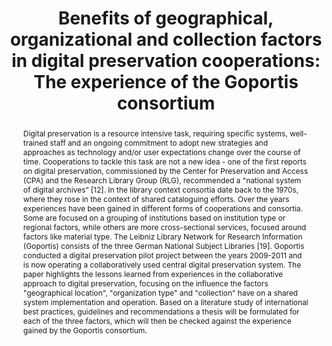 ---
abstract: Digital preservation is a resource intensive task, requiring specific systems,
  well-trained staff and an ongoing commitment to adopt new strategies and approaches
  as technology and/or user expectations change over the course of time. Cooperations
  to tackle this task are not a new idea - one of the first reports on digital preservation,
  commissioned by the Center for Preservation and Access (CPA) and the Research Library
  Group (RLG), recommended a "national system of digital archives” [12]. In the library
  context consortia date back to the 1970s, where they rose in the context of shared
  cataloguing efforts. Over the years experiences have been gained in different forms
  of cooperations and consortia. Some are focused on a grouping of institutions based
  on institution type or regional factors, while others are more cross-sectional services,
  focused around factors like material type. The Leibniz Library Network for Research
  Information (Goportis) consists of the three German National Subject Libraries [19].
  Goportis conducted a digital preservation pilot project between the years 2009-2011
  and is now operating a collaboratively used central digital preservation system.
  The paper highlights the lessons learned from experiences in the collaborative approach
  to digital preservation, focusing on the influence the factors "geographical location",
  "organization type" and "collection" have on a shared system implementation and
  operation. Based on a literature study of international best practices, guidelines
  and recommendations a thesis will be formulated for each of the three factors, which
  will then be checked against the experience gained by the Goportis consortium.
creators:
- Lindlar, Michelle
- Friese, Yvonne
- Müller, Elisabeth
- Bähr, Thomas
- von Trosdorf, Anja
date: null
document_url: https://services.phaidra.univie.ac.at/api/object/o:377394/download
grand_parent: iPRES
institutions: []
keywords:
- library network
- cooperative conducted digital archive
- consortial digital preservation
- lisbon
landing_page_url: https://phaidra.univie.ac.at/o:377394
language: eng
layout: publication
license: CC BY-SA 2.0 AT
notes_url: null
parent: iPRES 2013
publication_type: paper
size: 334794
slides_url: null
source_name: iPRES
stream_url: null
title: 'Benefits of geographical, organizational and collection factors in digital
  preservation cooperations: The experience of the Goportis consortium'
year: 2013
---